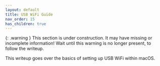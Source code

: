 ```yaml
---
layout: default
title: USB WiFi Guide
nav_order: 15
has_children: true
---
```


<!---
TODO HEADER
-->

{: .warning }
This section is under construction. It may have missing or incomplete information! Wait until this warning is no longer present, to follow the writeup.

This writeup goes over the basics of setting up USB WiFi within macOS.